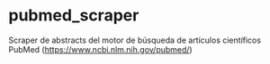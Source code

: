 # pubmed_scraper
Scraper de abstracts del motor de búsqueda de artículos científicos PubMed (https://www.ncbi.nlm.nih.gov/pubmed/)
